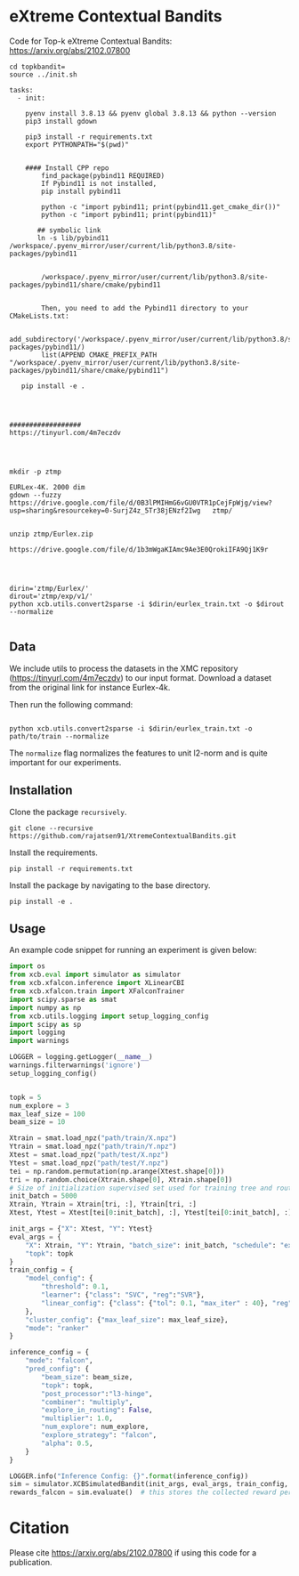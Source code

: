 # eXtreme Contextual Bandits
Code for Top-k eXtreme Contextual Bandits: https://arxiv.org/abs/2102.07800



```
cd topkbandit=
source ../init.sh

tasks:
  - init:  
  
    pyenv install 3.8.13 && pyenv global 3.8.13 && python --version
    pip3 install gdown

    pip3 install -r requirements.txt
    export PYTHONPATH="$(pwd)" 


    #### Install CPP repo
        find_package(pybind11 REQUIRED)
        If Pybind11 is not installed,
        pip install pybind11

        python -c "import pybind11; print(pybind11.get_cmake_dir())"
        python -c "import pybind11; print(pybind11)"

       ## symbolic link 
       ln -s lib/pybind11         /workspace/.pyenv_mirror/user/current/lib/python3.8/site-packages/pybind11


        /workspace/.pyenv_mirror/user/current/lib/python3.8/site-packages/pybind11/share/cmake/pybind11


        Then, you need to add the Pybind11 directory to your CMakeLists.txt:

        add_subdirectory('/workspace/.pyenv_mirror/user/current/lib/python3.8/site-packages/pybind11/)
        list(APPEND CMAKE_PREFIX_PATH "/workspace/.pyenv_mirror/user/current/lib/python3.8/site-packages/pybind11/share/cmake/pybind11")

   pip install -e .




##################
https://tinyurl.com/4m7eczdv




mkdir -p ztmp

EURLex-4K. 2000 dim
gdown --fuzzy https://drive.google.com/file/d/0B3lPMIHmG6vGU0VTR1pCejFpWjg/view?usp=sharing&resourcekey=0-SurjZ4z_5Tr38jENzf2Iwg   ztmp/


unzip ztmp/Eurlex.zip

https://drive.google.com/file/d/1b3mWgaKIAmc9Ae3E0QrokiIFA9Qj1K9r




dirin='ztmp/Eurlex/'
dirout='ztmp/exp/v1/'
python xcb.utils.convert2sparse -i $dirin/eurlex_train.txt -o $dirout  --normalize


```



## Data

We include utils to process the datasets in the XMC repository (https://tinyurl.com/4m7eczdv) to our input format. Download a dataset from the original link for instance Eurlex-4k. 

Then run the following command:

```shell

python xcb.utils.convert2sparse -i $dirin/eurlex_train.txt -o path/to/train --normalize

```

The ```normalize``` flag normalizes the features to unit l2-norm and is quite important for our experiments. 

## Installation

Clone the package ```recursively```.

```shell
git clone --recursive https://github.com/rajatsen91/XtremeContextualBandits.git

```

Install the requirements.

```shell
pip install -r requirements.txt

```

Install the package by navigating to the base directory.

```shell
pip install -e .

```

## Usage

An example code snippet for running an experiment is given below:

```python
import os
from xcb.eval import simulator as simulator
from xcb.xfalcon.inference import XLinearCBI
from xcb.xfalcon.train import XFalconTrainer
import scipy.sparse as smat
import numpy as np
from xcb.utils.logging import setup_logging_config
import scipy as sp
import logging
import warnings

LOGGER = logging.getLogger(__name__)
warnings.filterwarnings('ignore')
setup_logging_config()


topk = 5
num_explore = 3
max_leaf_size = 100
beam_size = 10

Xtrain = smat.load_npz("path/train/X.npz")
Ytrain = smat.load_npz("path/train/Y.npz")
Xtest = smat.load_npz("path/test/X.npz")
Ytest = smat.load_npz("path/test/Y.npz")
tei = np.random.permutation(np.arange(Xtest.shape[0]))
tri = np.random.choice(Xtrain.shape[0], Xtrain.shape[0])
# Size of initialization supervised set used for training tree and routing functions
init_batch = 5000
Xtrain, Ytrain = Xtrain[tri, :], Ytrain[tri, :]
Xtest, Ytest = Xtest[tei[0:init_batch], :], Ytest[tei[0:init_batch], :]

init_args = {"X": Xtest, "Y": Ytest}
eval_args = {
    "X": Xtrain, "Y": Ytrain, "batch_size": init_batch, "schedule": "exponential",
    "topk": topk
}
train_config = {
    "model_config": {
        "threshold": 0.1,
        "learner": {"class": "SVC", "reg":"SVR"},
        "linear_config": {"class": {"tol": 0.1, "max_iter" : 40}, "reg": {"tol": 0.1, "max_iter" : 40}}
    },
    "cluster_config": {"max_leaf_size": max_leaf_size},
    "mode": "ranker"
}

inference_config = {
    "mode": "falcon",
    "pred_config": {
        "beam_size": beam_size,
        "topk": topk,
        "post_processor":"l3-hinge",
        "combiner": "multiply",
        "explore_in_routing": False,
        "multiplier": 1.0,
        "num_explore": num_explore,
        "explore_strategy": "falcon",
        "alpha": 0.5,
    }
}

LOGGER.info("Inference Config: {}".format(inference_config))
sim = simulator.XCBSimulatedBandit(init_args, eval_args, train_config, inference_config)
rewards_falcon = sim.evaluate()  # this stores the collected reward per time-step. Can be normalized to yield progressive mean reward/ loss.

```




# Citation
Please cite https://arxiv.org/abs/2102.07800 if using this code for a publication.
